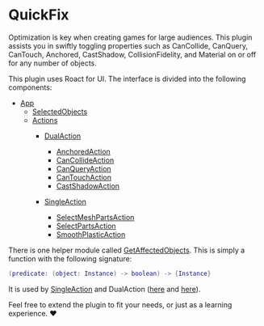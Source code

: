 # QuickFix

Optimization is key when creating games for large audiences. This plugin assists you in swiftly toggling properties such as CanCollide, CanQuery, CanTouch, Anchored, CastShadow, CollisionFidelity, and Material on or off for any number of objects.

This plugin uses Roact for UI. The interface is divided into the following components:

- [App](https://github.com/devsarim/quickfix-roblox-plugin/blob/main/src/Plugin.server.lua#L16)
  - [SelectedObjects](https://github.com/devsarim/quickfix-roblox-plugin/blob/main/src/SelectedObject.lua)
  - [Actions](https://github.com/devsarim/quickfix-roblox-plugin/tree/main/src/Actions)
    - [DualAction](https://github.com/devsarim/quickfix-roblox-plugin/blob/main/src/Actions/DualAction.lua)
      - [AnchoredAction](https://github.com/devsarim/quickfix-roblox-plugin/blob/main/src/Actions/AnchoredAction.lua)
      - [CanCollideAction](https://github.com/devsarim/quickfix-roblox-plugin/blob/main/src/Actions/CanCollideAction.lua)
      - [CanQueryAction](https://github.com/devsarim/quickfix-roblox-plugin/blob/main/src/Actions/CanQueryAction.lua)
      - [CanTouchAction](https://github.com/devsarim/quickfix-roblox-plugin/blob/main/src/Actions/CanTouchAction.lua)
      - [CastShadowAction](https://github.com/devsarim/quickfix-roblox-plugin/blob/main/src/Actions/CastShadowAction.lua)
   
    - [SingleAction](https://github.com/devsarim/quickfix-roblox-plugin/blob/main/src/Actions/SingleAction.lua)
      - [SelectMeshPartsAction](https://github.com/devsarim/quickfix-roblox-plugin/blob/main/src/Actions/SelectMeshPartsAction.lua)
      - [SelectPartsAction](https://github.com/devsarim/quickfix-roblox-plugin/blob/main/src/Actions/SelectPartsAction.lua)
      - [SmoothPlasticAction](https://github.com/devsarim/quickfix-roblox-plugin/blob/main/src/Actions/SmoothPlasticAction.lua)
     
There is one helper module called [GetAffectedObjects](https://github.com/devsarim/quickfix-roblox-plugin/blob/main/src/Actions/GetAffectedObjects.lua). This is simply a function with the following signature:
```lua
(predicate: (object: Instance) -> boolean) -> {Instance}
```
It is used by [SingleAction](https://github.com/devsarim/quickfix-roblox-plugin/blob/main/src/Actions/SingleAction.lua#L25) and DualAction ([here](https://github.com/devsarim/quickfix-roblox-plugin/blob/main/src/Actions/DualAction.lua#L30) and [here](https://github.com/devsarim/quickfix-roblox-plugin/blob/main/src/Actions/DualAction.lua#L57)).

Feel free to extend the plugin to fit your needs, or just as a learning experience. ❤️
